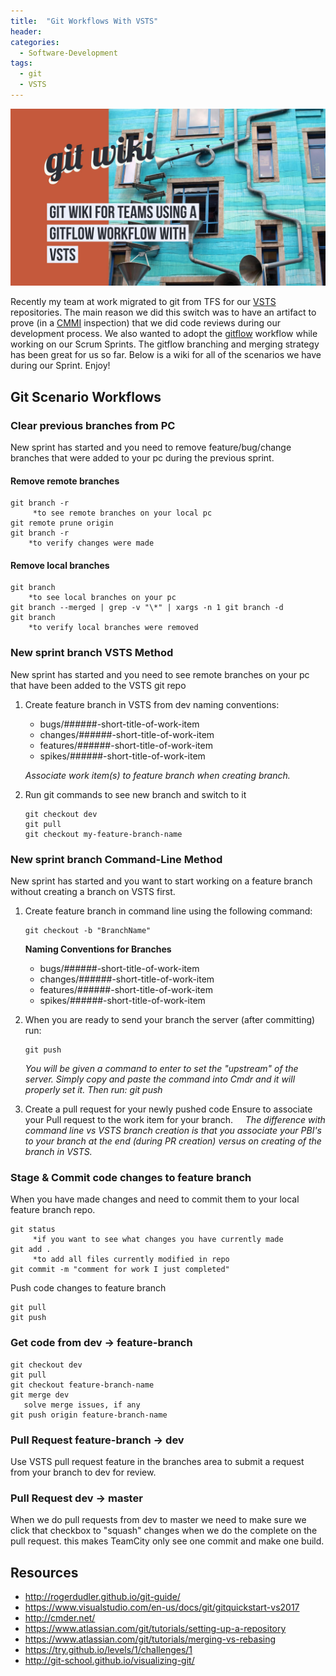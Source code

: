 ```yaml
---
title:  "Git Workflows With VSTS"
header:
categories: 
  - Software-Development
tags:
  - git
  - VSTS
---
```


![header](/assets/posts/2017-08-07-git-workflows-with-vsts/header.jpg)

Recently my team at work migrated to git from TFS for our [VSTS](https://www.visualstudio.com/team-services/) repositories. The main reason we did this switch was to have an artifact to prove (in a [CMMI](https://en.wikipedia.org/wiki/Capability_Maturity_Model_Integration) inspection) that we did code reviews during our development process. We also wanted to adopt the [gitflow](http://nvie.com/posts/a-successful-git-branching-model/) workflow while working on our Scrum Sprints. The gitflow branching and merging strategy has been great for us so far. Below is a wiki for all of the scenarios we have during our Sprint. Enjoy!

## Git Scenario Workflows

### Clear previous branches from PC
New sprint has started and you need to remove feature/bug/change branches that were added to your pc during the previous sprint.

#### Remove remote branches
```
git branch -r     
     *to see remote branches on your local pc
git remote prune origin
git branch -r
    *to verify changes were made
```

#### Remove local branches
```
git branch
    *to see local branches on your pc
git branch --merged | grep -v "\*" | xargs -n 1 git branch -d
git branch
    *to verify local branches were removed
```

### New sprint branch VSTS Method
New sprint has started and you need to see remote branches on your pc that have been added to the VSTS git repo
1. Create feature branch in VSTS from dev
naming conventions:
    * bugs/######-short-title-of-work-item
    * changes/######-short-title-of-work-item
    * features/######-short-title-of-work-item
    * spikes/######-short-title-of-work-item

    _Associate work item(s) to feature branch when creating branch._

2. Run git commands to see new branch and switch to it
    ```
    git checkout dev 
    git pull
    git checkout my-feature-branch-name
    ```

### New sprint branch Command-Line Method
New sprint has started and you want to start working on a feature branch without creating a branch on VSTS first.

1. Create feature branch in command line using the following command:
    ```
    git checkout -b "BranchName"
    ```

    **Naming Conventions for Branches**
    * bugs/######-short-title-of-work-item
    * changes/######-short-title-of-work-item
    * features/######-short-title-of-work-item
    * spikes/######-short-title-of-work-item

2. When you are ready to send your branch the server (after committing) run:
    
    ```
    git push
    ```
    *You will be given a command to enter to set the "upstream" of the server. Simply copy and paste the command into Cmdr and it will properly set it. Then run: git push*
         


3. Create a pull request for your newly pushed code
    Ensure to associate your Pull request to the work item for your branch. 
  
    _The difference with command line vs VSTS branch creation is that you associate your PBI's to your branch at the end (during PR creation) versus on creating of the branch in VSTS._
     

### Stage & Commit code changes to feature branch
When you have made changes and need to commit them to your local feature branch repo.
```
git status
     *if you want to see what changes you have currently made
git add .
     *to add all files currently modified in repo
git commit -m "comment for work I just completed"
```
Push code changes to feature branch
```
git pull
git push

```
### Get code from dev -> feature-branch
```
git checkout dev 
git pull 
git checkout feature-branch-name
git merge dev 
   solve merge issues, if any 
git push origin feature-branch-name
```
### Pull Request feature-branch -> dev
Use VSTS pull request feature in the branches area to submit a request from your branch to dev for review.

### Pull Request dev -> master
When we do pull requests from dev to master we need to make sure we click that checkbox to "squash" changes when we do the complete on the pull request. this makes TeamCity only see one commit and make one build.

## Resources

* <http://rogerdudler.github.io/git-guide/>
* <https://www.visualstudio.com/en-us/docs/git/gitquickstart-vs2017>
* <http://cmder.net/>
* <https://www.atlassian.com/git/tutorials/setting-up-a-repository>
* <https://www.atlassian.com/git/tutorials/merging-vs-rebasing>
* <https://try.github.io/levels/1/challenges/1>
* <http://git-school.github.io/visualizing-git/>